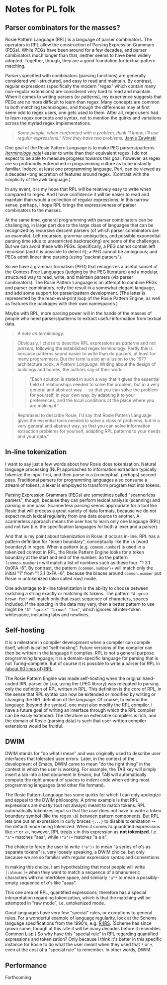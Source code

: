 <!--  -*- Mode: GFM; -*-                                 -->
<!--                                                     -->
<!-- Notes on Rosie for PL (and maybe general CS) geeks  -->
<!-- (c) 2016, Jamie A. Jennings                         -->

# Notes for PL folk

## Parser combinators for the masses?

Rosie Pattern Language (RPL) is a language of parser combinators.  The operators in RPL allow the construction of Parsing Expression Grammars (PEGs).  While  PEGs have been around for a few decades, and parser combinators much longer than that, neither seems to have been widely adopted.  Together, though, they are a good foundation for textual pattern matching.

Parsers specified with combinators (parsing functions) are generally considered well-structured, and easy to read and maintain.  By contrast, regular expressions (specifically the modern "regex" which contain many non-regular extensions) are considered very hard to read and maintain.  When it comes to writing parsers (or patterns), my experience suggests that PEGs are no more difficult to learn than regex.  Many concepts are common to both matching technologies, and though the differences may at first seem odd to regex users, one gets used to them.  After all, regex users had to learn regex concepts and syntax, not to mention the quirks and variations across the myriad regex implementations.

> *Some people, when confronted with a problem, think "I know, I'll use regular expressions."  Now they have two problems.*
> [Jamie Zawinski](https://en.wikipedia.org/wiki/Jamie_Zawinski)

One goal of the Rosie Pattern Language is to make PEG parsers/patterns [*(terminology note)*](#terminology) easier to write than their equivalent regex.  I do not expect to be able to measure progress towards this goal, however, as regex are so profoundly entrenched in programming culture as to be instantly familiar.  Indeed, at least one programming language, Perl, can be viewed as a decades-long accretion of features around regex.  (Contrast with the simplicity of the awk language.)

In any event, it is my hope that RPL will be relatively easy to write when compared to regex.  And I have confidence it will be easier to read and maintain than would a collection of regular expressions.  In this narrow sense, perhaps, I hope RPL brings the expressiveness of parser combinators to the masses.

At the same time, general programming with parser combinators can be challenging, in large part due to the large class of languages that can be recognized by recursive descent parsers (of which parser combinators are an example).  Left recursion, grammar ambiguities, and possible exponential parsing time (due to unrestricted backtracking) are some of the challenges.  But we can avoid these with PEGs.  Specifically, a PEG cannot contain left recursion (and it is possible to detect it); a PEG cannot be ambiguous; and PEGs admit linear time parsing (using "packrat parsers").

So we have a grammar formalism (PEG) that recognizes a useful subset of the Context-Free Languages (judging by the PEG literature) and a modular, structured way to read, write, and maintain parsers (via parser combinators).  The Rosie Pattern Language is an attempt to combine PEGs and parser combinators, reify the result in a somewhat elegant language, and add some support for parser/pattern development.  (The latter is represented by the read-eval-print loop of the Rosie Pattern Engine, as well as features like packages with their own namespaces.)

Maybe with RPL, more parsing power will in the hands of the masses of people who need parsers/patterns to extract useful information from textual data.

> <a name="terminology"></a>
> *A note on terminology:*

> Obviously, I chose to describe RPL expressions as *patterns* and not *parsers*, following the established regex terminology.  Partly this is because patterns sound easier to write than do parsers, at least for many programmers.  But the term is also an allusion to the 1977 architecture book, *A Pattern Language*.  Writing about the design of buildings and homes, the authors say of their work:

> > "Each solution is stated in such a way that it gives the essential field of relationships needed to solve the problem, but in a very general and abstract way -- so that you can solve the problem for yourself, in your own way, by adapting it to your preferences, and the local conditions at the place where you are making it."

> Rephrased to describe Rosie, I'd say that Rosie Pattern Language gives the essential tools needed to solve a class of problems, but in a very general and abstract way, so that you can solve information extraction problems for yourself, adapting RPL patterns to your needs and your data."

## In-line tokenization

I want to say just a few words about how Rosie does tokenization.  Natural language processing (NLP) approaches to information extraction typically tokenize the input first, and then parse in a (conceptual, perhaps) second pass.  Traditional parsers for programming languages also consume a stream of tokens; a lexer is employed to transform program text into tokens.

Parsing Expression Grammars (PEGs) are sometimes called "scannerless parsers", though, because they can perform lexical analysis (scanning) and parsing in one pass.  Scannerless parsing seems appropriate for a tool like Rosie that will process a great variety of data formats, because we do not expect much lexical regularity from one data source to another.  A scannerless approach means the user has to learn only one language (RPL) and not two (i.e. the specification languages for both a lexer and a parser).

And that is my point about tokenization in Rosie: it occurs in-line.  RPL has a pattern definition for "token boundary", conceptually like the `\b` (word boundary) in regex.  When a pattern (e.g. `common.number`) is used in a tokenized context in RPL, the Rosie Pattern Engine looks for a token boundary at the start and end of the number.  So the pattern `(common.number)+` will match a list of numbers such as these four: "1 3.1 0x0FA -6".  By contrast, the pattern `{common.number}+` will match only the initial "1" from "1 3.1 0xFA -6", because the braces around `common.number` put Rosie in untokenized (also called *raw*) mode.

One advantage to in-line tokenization is the ability to choose between matching a string exactly or matching its tokens.  The pattern `"A quick brown fox"` will match only that exact sequence of characters, spaces included.  If the spacing in the data may vary, then a better pattern to use might be `"A" "quick" "brown" "fox"`, which ignores all inter-token whitespace, including tabs and newlines.


## Self-hosting

It is a milestone in compiler development when a compiler can compile itself, which is called "self-hosting".  Future versions of the compiler can then be written in the language it compiles.  RPL is not a general purpose programming language; it is a domain-specific language for parsing that is not Turing-complete.  But of course it is possible to write a parser for RPL in [(about 60 lines of) RPL](../src/rosie-core.rpl).

The Rosie Pattern Engine was made self-hosting when the original hand-coded RPL parser (in Lua, using the LPEG library) was relegated to parsing only the definition of RPL written in RPL.  This definition is the core of RPL, in the sense that RPL syntax can now be extended or modified by writing or changing the RPL definition of the language.  Of course, to extend the language (beyond the syntax), one must also modify the RPL compiler.  I have a future goal of writing an interface through which the RPL compiler can be easily extended.  The literature on extensible compilers is rich, and the domain of Rosie (parsing data) is such that user-written compiler extensions would be fruitful.


## DWIM

DWIM stands for "do what I mean" and was originally used to describe user interfaces that tolerated user errors.  Later, in the context of the development of Emacs, DWIM came to mean "do the right thing" in the context in which the user is working.  For example, the TAB key will simply insert a tab into a text document in Emacs, but TAB will automatically compute the right amount of spaces to indent code when editing most programming languages (and other file formats).

The Rosie Pattern Language has some quirks for which I can only apologize and appeal to the DWIM philosophy.  A prime example is that RPL expressions are *mostly* (but not always) meant to match tokens.  RPL automatically tokenizes input so that the user does not have to write a token boundary symbol (like the regex `\b`) between pattern components.  But RPL lets one put an expression in curly braces `{...}` to disable tokenization -- the default mode being tokenized.  When it comes to quantified expressions like `x*` or `x+`, however, RPL treats `x` in this expression as **not tokenized**.  I.e. `"a"+` matches "aaa", while `("a")+` matches "a a a".

The choice to force the user to write `("a")+` to mean "a series of *a*'s as separate tokens" is, very loosely speaking, a DWIM choice, but only because we are so familiar with regular expression syntax and conventions.

In making this choice, I am hypothesizing that most people will write `[:alnum:]+` when they want to match a sequence of alphanumeric characters with no intertoken space, and similarly `"a"*` to mean a possibly-empty sequence of *a*'s like "aaaa".

This one area of RPL, quantified expressions, therefore has a special interpretation regarding tokenization, which is that the matching will be attempted in "raw mode", i.e. untokenized mode.

Good languages have very few "special" rules, or exceptions to general rules.  For a wonderful example of language regularity, look at the Scheme language specifications from the 1990's, e.g. [R4RS](https://people.csail.mit.edu/jaffer/r4rs.pdf).  (Scheme has since grown some, though at this rate it will be many decades before it resembles Common Lisp.)  So why have this "special rule" in RPL regarding quantified expressions and tokenization?  Only because I think it's better in this specific instance for Rosie to do what the user meant when they used that `*` or `+`, even at the cost of a "special rule" to remember.  In other words, DWIM.


## Performance

Forthcoming




